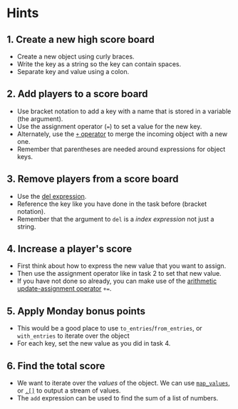 # Hints

## 1. Create a new high score board

- Create a new object using curly braces.
- Write the key as a string so the key can contain spaces.
- Separate key and value using a colon.

## 2. Add players to a score board

- Use bracket notation to add a key with a name that is stored in a variable (the argument).
- Use the assignment operator (`=`) to set a value for the new key.
- Alternately, use the [`+` operator][man-plus] to merge the incoming object with a new one.
- Remember that parentheses are needed around expressions for object keys.

## 3. Remove players from a score board

- Use the [del expression][man-del].
- Reference the key like you have done in the task before (bracket notation).
- Remember that the argument to `del` is a _index expression_ not just a string.

## 4. Increase a player's score

- First think about how to express the new value that you want to assign.
- Then use the assignment operator like in task 2 to set that new value.
- If you have not done so already, you can make use of the [arithmetic update-assignment operator][man-update-assignment] `+=`.

## 5. Apply Monday bonus points

- This would be a good place to use `to_entries`/`from_entries`, or `with_entries` to iterate over the object
- For each key, set the new value as you did in task 4.

## 6. Find the total score

- We want to iterate over the _values_ of the object.
  We can use [`map_values`][man-map_values], or [`.[]`][man-brackets] to output a stream of values.
- The `add` expression can be used to find the sum of a list of numbers.

[man-plus]: https://jqlang.github.io/jq/manual/v1.7/#addition
[man-del]: https://jqlang.github.io/jq/manual/v1.7/#del
[man-update-assignment]: https://jqlang.github.io/jq/manual/v1.7/#arithmetic-update-assignment
[man-map_values]: https://jqlang.github.io/jq/manual/v1.7/#map-map_values
[man-brackets]: https://jqlang.github.io/jq/manual/v1.7/#array-object-value-iterator
